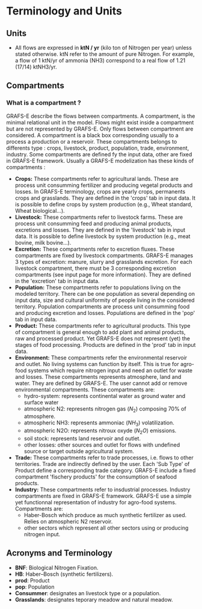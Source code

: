 # Terminology and Units

## Units
- All flows are expressed in **ktN / yr** (kilo ton of Nitrogen per year) unless stated otherwise. ktN refer to the amount of pure Nitrogen. For example, a flow of 1 ktN/yr of ammonia (NH3) correspond to a real flow of 1.21 (17/14) ktNH3/yr.

## Compartments

### What is a compartment ?

GRAFS-E describe the flows between compartments. A compartment, is the minimal relational unit in the model. Flows might exist inside a compartment but are not represented by GRAFS-E. Only flows between compartment are considered. A compartment is a black box corresponding usually to a process a production or a reservoir.
These compartments belongs to differents type : crops, livestock, product, population, trade, environment, industry. Some compartments are defined fy the input data, other are fixed in GRAFS-E framework. Usually a GRAFS-E modelization has these kinds of compartments : 

- **Crops:** These compartments refer to agricultural lands. These are process unit consumming fertilizer and producing vegetal products and losses. In GRAFS-E terminology, crops are yearly crops, permanents crops and grasslands. They are defined in the 'crops' tab in input data. It is possible to define crops by system production (e.g., Wheat standard, Wheat biological...).
- **Livestock:** These compartments refer to livestock farms. These are process unit consumming feed and producing animal products, excretions and losses. They are defined in the 'livestock' tab in input data. It is possible to define livestock by system production (e.g., meat bovine, milk bovine...).
- **Excretion:** These compartments refer to excretion fluxes. These compartments are fixed by livestock compartments. GRAFS-E manages 3 types of excretion: manure, slurry and grasslands excretion. For each livestock compartment, there must be 3 corresponding excretion compartments (see input page for more information). They are defined in the 'excretion' tab in input data.
- **Population:** These compartments refer to populations living on the modeled territory. There can be one population as several depending on input data, size and cultural uniformity of people living in the considered territory. Population compartments are process unit consumming food and producing excretion and losses. Populations are defined in the 'pop' tab in input data.
- **Product:** These compartments refer to agricultural products. This type of compartment is general enough to add plant and animal products, raw and processed product. Yet GRAFS-E does not represent (yet) the stages of food processing. Products are defined in the 'prod' tab in input data.
- **Environment:** These compartments refer the environmental reservoir and outlet. No living systems can function by itself. This is true for agro-food systems which require nitrogen input and need an outlet for waste and losses. These compartments represents atmosphere, land and water. They are defined by GRAFS-E. The user cannot add or remove environmental compartments. These compartments are:
    - hydro-system: represents continental water as ground water and surface water
    - atmospheric N2: represents nitrogen gas ($N_2$) composing 70% of atmosphere.
    - atmospheric NH3: represents ammoniac ($NH_3$) volatilization.
    -  atmospheric N2O: represents nitroux oxyde ($N_2O$) emissions.
    - soil stock: represents land reservoir and outlet.
    - other losses: other sources and outlet for flows with undefined source or target outside agricultural system.
- **Trade:** These compartments refer to trade processes, i.e. flows to other territories. Trade are indirectly defined by the user. Each 'Sub Type' of Product define a corresponding trade category. GRAFS-E include a fixed compartment 'fischery products' for the consumption of seafood products.
- **Industry:** These compartments refer to insdustrial processes. Industry compartments are fixed in GRAFS-E framework. GRAFS-E use a simple yet functionnal representation of industry for agro-food systems. Compartments are:
    - Haber-Bosch which produce as much synthetic fertilizer as used. Relies on atmospheric N2 reservoir.
    - other sectors which represent all other sectors using or producing nitrogen input.

## Acronyms and Terminology
- **BNF**: Biological Nitrogen Fixation.
- **HB**: Haber–Bosch (synthetic fertilizers).
- **prod**: Product
- **pop**: Population
- **Consummer**: designates an livestock type or a population.
- **Grasslands**: designates teporary meadow and natural meadow.